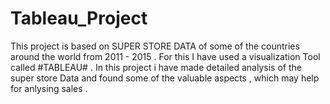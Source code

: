 # Tableau_Project
This project is based on SUPER STORE DATA of some of the countries around the world from 2011 - 2015 . For this I have used a visualization Tool called #TABLEAU# . In this project i have made detailed analysis of the super store Data and found some of the valuable aspects , which may help for anlysing sales . 
